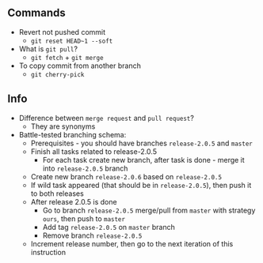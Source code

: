 ## Commands
* Revert not pushed commit
    * `git reset HEAD~1 --soft`
* What is `git pull`? 
    * `git fetch` + `git merge`
* To copy commit from another branch
    * `git cherry-pick`

 ## Info
* Difference between `merge request` and `pull request`?
    * They are synonyms
* Battle-tested branching schema:
    * Prerequisites - you should have branches `release-2.0.5` and `master`
    * Finish all tasks related to release-2.0.5
        * For each task create new branch, after task is done - merge it into `release-2.0.5` branch
    * Create new branch `release-2.0.6` based on `release-2.0.5`
    * If wild task appeared (that should be in `release-2.0.5`), then push it to both releases
    * After release 2.0.5 is done
        * Go to branch `release-2.0.5` merge/pull from `master` with strategy `ours`, then push to `master`
        * Add tag `release-2.0.5` on `master` branch
        * Remove branch `release-2.0.5`
    * Increment release number, then go to the next iteration of this instruction

